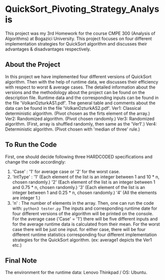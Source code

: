 # QuickSort_Pivoting_Strategy_Analysis
This project was my 3rd Homework for the course CMPE 300 (Analysis of Algorithms) at Bogazici University. This project focuses on four different implementation strategies for QuickSort algorithm and discusses their advantages &amp; disadvantages respectively.
## About the Project
In this project we have implemented four different versions of QuickSort algorithm. Then with the help of runtime data, we discusses their efficiency with respect to worst & average cases. The detailed information about the versions and the methodology about the project can be found on the description file.
Runtime data and the corresponding inputs can be found in the file 'VolkanOzturkAS1.pdf'. The general table and comments about the data can be found in the file 'VolkanOzturkAS2.pdf'.
Ver1: Classical deterministic algorithm. (Pivot chosen as the firts element of the array.)
Ver2: Randomized algorithm. (Pivot chosen randomly.)
Ver3: Randomized algorithm. (First, array is shuffled randomly, then same as the 'Ver1'.)
Ver4: Deterministic algorithm. (Pivot chosen with 'median of three' rule.)
## To Run the Code
First, one should decide following three HARDCODED specifications and change the code accordingly:
1) 'Case' : '1' for average case or '2' for the worst case.
2) 'IntType' : '1' (Each element of the list is an integer between 1 and 10 * n, chosen randomly.) '2' (Each element of the list is an integer between 1 and 0.75 * n, chosen randomly.) '3' (Each element of the list is an integer between 1 and 0.25 * n, chosen randomly.) '4' (All the elements are integer 1.)
3) 'n' : The number of elements in the array.
Then, one can run the code with:
```python3 tester.py```
The inputs and corresponding runtime date for four different versions of the algorithm will be printed on the console. For the average case ('Case' = '1') there will be five different inputs and for the average runtime data is calculated from their mean. For the worst case there will be just one input. for either case, there will be four different runtime statistics corresponding four different implementation strategies for the QuickSort algorithm. (ex: average1 depicts the Ver1 etc.)
## Final Note
The environment for the runtime data: Lenovo Thinkpad / OS: Ubuntu.
